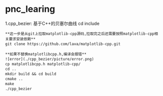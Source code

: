 # pnc_learing

1.cpp_bezier: 基于C++的贝塞尔曲线
    cd include
    
    **这一步是从git上拉取matplotlib-cpp源码,拉取完之后还需要按照matplotlib-cpp相关要求安装依赖**
    git clone https://github.com/lava/matplotlib-cpp.git
    
    **如果不替换matplotlibcpp.h,编译会报错**
    ![error](./cpp_bezier/picture/error.png)
    cp matplotlibcpp.h matplotlib-cpp/
    cd ..
    mkdir build && cd build
    cmake ..
    make
    ./cpp_bezier
